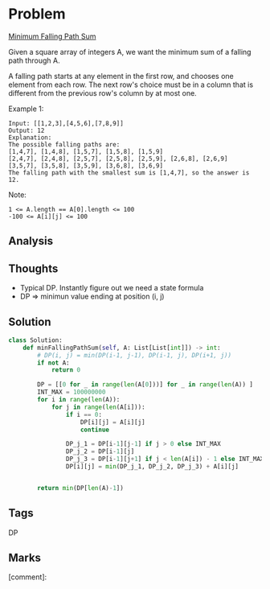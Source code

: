 # Problem

[Minimum Falling Path Sum](https://leetcode.com/problems/minimum-falling-path-sum)

Given a square array of integers A, we want the minimum sum of a falling path through A.

A falling path starts at any element in the first row, and chooses one element from each row. The next row's choice must be in a column that is different from the previous row's column by at most one.

Example 1:

```text
Input: [[1,2,3],[4,5,6],[7,8,9]]
Output: 12
Explanation: 
The possible falling paths are:
[1,4,7], [1,4,8], [1,5,7], [1,5,8], [1,5,9]
[2,4,7], [2,4,8], [2,5,7], [2,5,8], [2,5,9], [2,6,8], [2,6,9]
[3,5,7], [3,5,8], [3,5,9], [3,6,8], [3,6,9]
The falling path with the smallest sum is [1,4,7], so the answer is 12.
```

Note:

```text
1 <= A.length == A[0].length <= 100
-100 <= A[i][j] <= 100
```

## Analysis

## Thoughts

* Typical DP. Instantly figure out we need a state formula
* DP =&gt; minimun value ending at position \(i, j\)

## Solution

```python
class Solution:
    def minFallingPathSum(self, A: List[List[int]]) -> int:
        # DP(i, j) = min(DP(i-1, j-1), DP(i-1, j), DP(i+1, j))
        if not A:
            return 0

        DP = [[0 for _ in range(len(A[0]))] for _ in range(len(A)) ]
        INT_MAX = 100000000
        for i in range(len(A)):            
            for j in range(len(A[i])):
                if i == 0:
                    DP[i][j] = A[i][j]
                    continue

                DP_j_1 = DP[i-1][j-1] if j > 0 else INT_MAX
                DP_j_2 = DP[i-1][j]
                DP_j_3 = DP[i-1][j+1] if j < len(A[i]) - 1 else INT_MAX
                DP[i][j] = min(DP_j_1, DP_j_2, DP_j_3) + A[i][j]


        return min(DP[len(A)-1])
```

## Tags

DP

## Marks

\[comment\]: 

